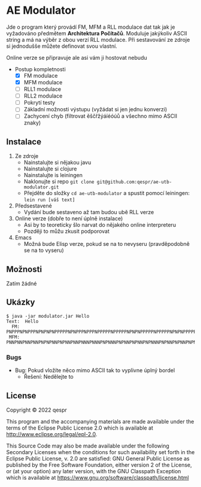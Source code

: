 # AE Modulator

Jde o program který provádí FM, MFM a RLL modulace dat tak jak je vyžadováno předmětem __Architektura Počítačů__. Moduluje
jakýkoliv ASCII string a má na výběr z obou verzí RLL modulace. Při sestavování ze zdroje si jednodušše můžete definovat svou
vlastní.

Online verze se připravuje ale asi vám ji hostovat nebudu

- Postup kompletnosti
  - [x] FM modulace
  - [x] MFM modulace
  - [ ] RLL1 modulace
  - [ ] RLL2 modulace
  - [ ] Pokrytí testy
  - [ ] Základní možnosti výstupu (vyžádat si jen jednu konverzi)
  - [ ] Zachycení chyb (filtrovat ěščřžýáíéóúů a všechno mimo ASCII znaky)

## Instalace

1. Ze zdroje
   - Nainstalujte si nějakou javu
   - Nainstalujte si clojure
   - Nainstalujte is leiningen
   - Naklonujte si repo ``git clone git@github.com:qespr/ae-utb-modulator.git``
   - Přejděte do složky ``cd ae-utb-modulator`` a spustit pomocí leiningen: ``lein run [váš text]``
2. Předsestavené
   - Vydání bude sestaveno až tam budou ubě RLL verze
3. Online verze (dobře to není úplně instalace)
   - Asi by to teoreticky šlo narvat do nějakého online interpreteru
   - Později to můžu zkusit podporovat
4. Emacs
   - Možná bude Elisp verze, pokud se na to nevyseru (pravděpodobně se na to vyseru)

## Možnosti

Zatím žádné

## Ukázky

```
$ java -jar modulator.jar Hello
Text:  Hello
  FM:  PNPPPNPNPPPNPNPNPNPPPPPNPNPPPNPPPNPPPPPNPPPPPNPNPNPPPPPNPPPPPNPNPNPPPPPNPPPPPPPP
 MFM:  PNNPNNPNNPNNPNPNPNNPNPNNPNNPNNNPNNNPNPNNNPNPNNPNPNNPNPNNNPNPNNPNPNNPNPNNNPNPNPNP
```

### Bugs

- Bug: Pokud vložíte něco mimo ASCII tak to vyplivne úplný bordel
  - Řešení: Nedělejte to

## License

Copyright © 2022 qespr

This program and the accompanying materials are made available under the
terms of the Eclipse Public License 2.0 which is available at
http://www.eclipse.org/legal/epl-2.0.

This Source Code may also be made available under the following Secondary
Licenses when the conditions for such availability set forth in the Eclipse
Public License, v. 2.0 are satisfied: GNU General Public License as published by
the Free Software Foundation, either version 2 of the License, or (at your
option) any later version, with the GNU Classpath Exception which is available
at https://www.gnu.org/software/classpath/license.html
